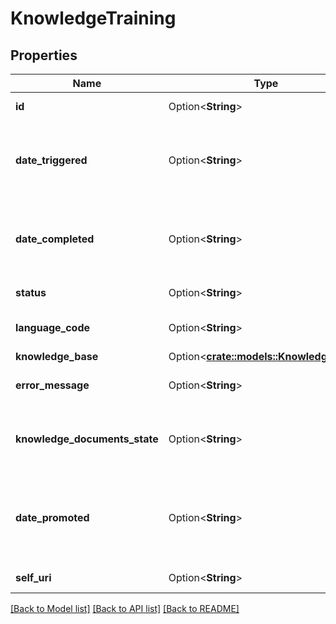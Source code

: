 # KnowledgeTraining

## Properties

Name | Type | Description | Notes
------------ | ------------- | ------------- | -------------
**id** | Option<**String**> | The globally unique identifier for the object. | [optional][readonly]
**date_triggered** | Option<**String**> | Trigger date-time. Date time is represented as an ISO-8601 string. For example: yyyy-MM-ddTHH:mm:ss[.mmm]Z | [optional][readonly]
**date_completed** | Option<**String**> | Training completed date-time. Date time is represented as an ISO-8601 string. For example: yyyy-MM-ddTHH:mm:ss[.mmm]Z | [optional][readonly]
**status** | Option<**String**> | Training status. | [optional][readonly]
**language_code** | Option<**String**> | Language of the documents that are trained. | [optional][readonly]
**knowledge_base** | Option<[**crate::models::KnowledgeBase**](KnowledgeBase.md)> |  | [optional]
**error_message** | Option<**String**> | Any error message during the Training or Promote action. | [optional][readonly]
**knowledge_documents_state** | Option<**String**> | State of the Trained Documents, which can be one of these Draft, Active, Discarded, Archived. | [optional][readonly]
**date_promoted** | Option<**String**> | Trained Documents Promoted date-time. Date time is represented as an ISO-8601 string. For example: yyyy-MM-ddTHH:mm:ss[.mmm]Z | [optional][readonly]
**self_uri** | Option<**String**> | The URI for this object | [optional][readonly]

[[Back to Model list]](../README.md#documentation-for-models) [[Back to API list]](../README.md#documentation-for-api-endpoints) [[Back to README]](../README.md)


